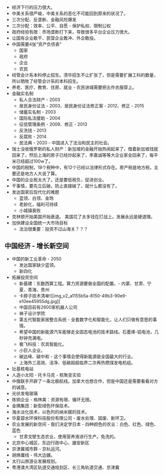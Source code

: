 - 经济下行的压力很大。
- 中美关系很严峻，中美关系的恶化不可能回到原来的状况了。
- 三次分配、反垄断、金融风险爆发
- 三次分配：效率、公平、自愿  - 保护私权、限制公权
- 政府经验有限：市场垄断打下来，导致很多平台企业压力很大。
- 让国有企业敢干、民营企业敢冲、外企敢投。
- 中国需要4张“资产负债表”
	- 国家
	- 政府
	- 企业
	- 农民
- 经管会计系本科停止招生。清华招生不让扩张了，但是需要扩展工科的数量，所以牺牲了经管会计系的本科招生。
- 养老、医疗、教育、住房、就业 - 农民进城需要把五件衣服穿上。
- 金融实名制
	- 私人合法财产 - 2003
	- 居民身份证法 - 2003、居民身份证法修正案 - 2012、修正 - 2015
	- 储蓄实名制 - 2003
	- 国际私法援助 - 2004
	- 征信管理条例 - 2009、修正 - 2013
	- 反洗钱 - 2013
	- 反腐败 - 2014
	- 民法典 - 2020 - 中国进入了法治和民主的社会。
- 瑞士没收俄罗斯的私人财产：新加坡的金融开始热闹起来了，借着新加坡钱就回来了，然后上海的房子已经炒起来了，李嘉诚等等大企业家全回来了，每平米已经超过100w了。
- 中国的税制，18个税种中，有12个已经以法律形式存在。房产税是地方税，主要还是地方人大说了算。
- 中国的企业税太大了。还是要低税负，促进创业。
- 干事情，要先立后破。防止直接破了，就什么都没有了。
- 发达国家后现代化的难题
	- 蓝领、白领、金玲
	- 老龄化，福利可持续
	- 小城镇衰败
- 克林顿开始美国开始衰退。 美国花了太多钱在打战上。发展永远是硬道理。
- 加快建设全国统一大市场目标
	- 法治很重要：投资不过山海关？？？
## 中国经济 - 增长新空间
- 中国的新工业革命 - 2050
	- 发达国家缺少蓝领。
	- 新四化
- 拓展投资空间
	- 新基建：东数西算工程。算力资源要做全国的配置。- 内蒙、甘肃、宁夏、青海、贵州
	- 卡脖子技术清单![[img_v2_a1155b5a-8150-49b3-90e9-e10ee45955dg.jpg]]
	- 中国目前有2600家机器人公司
	- 袜子设计学院
	- 第五代智能家居整合系统 - 全套数字化和智能化，让人们只做有意思的事情。
	- 希望中国的新能源汽车能够走全固态电池的技术路线。石墨烯-铝电池，几秒钟充满电。
	- 极飞科技：农具智能化。
	- 小巨人企业。
	- 碳达峰、碳中和 - 这个事情会使得新能源是全国最大的行业。
	- 上海外三高效、洁净、低碳超超临界二次再热燃煤发电机组。
- 钍基核电站
- 人造小太阳 - 托卡马克 - 核聚变实验
- 中俄联手开辟了一条北极航线。加拿大也想合作，但是中国还是需要看看对方的诚意。
- 光伏发电玻璃
- 炼铜企业 - 格林美：资源有限、循环无限。
- 金隅集团：新型绿色环保技术。
- 海水淡化技术，以色列的纳米膜的技术。
- 华夏碧水环保科技股份有限公司 - 废水处理、固废、新环卫。
- 农业发展的新空间 - 我们决定学日本 - 四种颜色的农业：白色、红色、绿色、蓝色
	- 甘肃戈壁生态农业，使用营养液进行生产。免洗的。
- 北京中心城区、东边行政中心、雄安新区
- 京津冀城市群 - 京杭运河。
- 胡焕庸线 - 伟大边疆。
- 太行山旅游业发展规划。
- 粤港澳大湾区轨道交通规划区、长三角轨道交通、京津冀